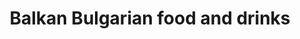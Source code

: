 ---
title: "Balkan Bulgarian food and drinks"
url: /aberdeen/balkan-bulgarian-food-and-drinks/
shop: convenience
---
